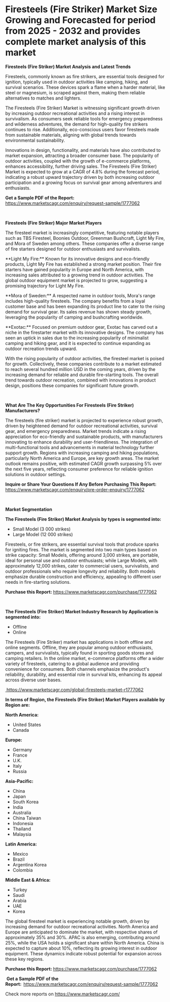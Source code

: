 <p><h1>Firesteels (Fire Striker) Market Size Growing and Forecasted for period from 2025 - 2032 and provides complete market analysis of this market</h1></p><p><strong>Firesteels (Fire Striker) Market Analysis and Latest Trends</strong></p>
<p><p>Firesteels, commonly known as fire strikers, are essential tools designed for ignition, typically used in outdoor activities like camping, hiking, and survival scenarios. These devices spark a flame when a harder material, like steel or magnesium, is scraped against them, making them reliable alternatives to matches and lighters. </p><p>The Firesteels (Fire Striker) Market is witnessing significant growth driven by increasing outdoor recreational activities and a rising interest in survivalism. As consumers seek reliable tools for emergency preparedness and wilderness adventures, the demand for high-quality fire strikers continues to rise. Additionally, eco-conscious users favor firesteels made from sustainable materials, aligning with global trends towards environmental sustainability.</p><p>Innovations in design, functionality, and materials have also contributed to market expansion, attracting a broader consumer base. The popularity of outdoor activities, coupled with the growth of e-commerce platforms, enhances accessibility, further driving sales. The Firesteels (Fire Striker) Market is expected to grow at a CAGR of 4.8% during the forecast period, indicating a robust upward trajectory driven by both increasing outdoor participation and a growing focus on survival gear among adventurers and enthusiasts.</p></p>
<p><strong>Get a Sample PDF of the Report:&nbsp;</strong> <a href="https://www.marketscagr.com/enquiry/request-sample/1777062?utm_campaign=1950&utm_medium=2&utm_source=Github&utm_content=ia&utm_term=05042025&utm_id=firesteels-fire-striker">https://www.marketscagr.com/enquiry/request-sample/1777062</a></p>
<p>&nbsp;</p>
<p><strong>Firesteels (Fire Striker) Major Market Players</strong></p>
<p><p>The firesteel market is increasingly competitive, featuring notable players such as TBS Firesteel, Boonies Outdoor, Greenman Bushcraft, Light My Fire, and Mora of Sweden among others. These companies offer a diverse range of fire starters designed for outdoor enthusiasts and survivalists.</p><p>**Light My Fire:** Known for its innovative designs and eco-friendly products, Light My Fire has established a strong market position. Their fire starters have gained popularity in Europe and North America, with increasing sales attributed to a growing trend in outdoor activities. The global outdoor equipment market is projected to grow, suggesting a promising trajectory for Light My Fire.</p><p>**Mora of Sweden:** A respected name in outdoor tools, Mora's range includes high-quality firesteels. The company benefits from a loyal customer base and has been expanding its product line to cater to the rising demand for survival gear. Its sales revenue has shown steady growth, leveraging the popularity of camping and bushcrafting worldwide.</p><p>**Exotac:** Focused on premium outdoor gear, Exotac has carved out a niche in the firestarter market with its innovative designs. The company has seen an uptick in sales due to the increasing popularity of minimalist camping and hiking gear, and it is expected to continue expanding as outdoor recreation trends upward.</p><p>With the rising popularity of outdoor activities, the firesteel market is poised for growth. Collectively, these companies contribute to a market estimated to reach several hundred million USD in the coming years, driven by the increasing demand for reliable and durable fire-starting tools. The overall trend towards outdoor recreation, combined with innovations in product design, positions these companies for significant future growth.</p></p>
<p>&nbsp;</p>
<p><strong>What Are The Key Opportunities For Firesteels (Fire Striker) Manufacturers?</strong></p>
<p><p>The firesteels (fire striker) market is projected to experience robust growth, driven by heightened demand for outdoor recreational activities, survival gear, and emergency preparedness. Market trends indicate a rising appreciation for eco-friendly and sustainable products, with manufacturers innovating to enhance durability and user-friendliness. The integration of multi-functional tools and advancements in material technology further support growth. Regions with increasing camping and hiking populations, particularly North America and Europe, are key growth areas. The market outlook remains positive, with estimated CAGR growth surpassing 5% over the next five years, reflecting consumer preference for reliable ignition solutions in outdoor settings.</p></p>
<p><strong>Inquire or Share Your Questions If Any Before Purchasing This Report:</strong> <a href="https://www.marketscagr.com/enquiry/pre-order-enquiry/1777062?utm_campaign=1950&utm_medium=2&utm_source=Github&utm_content=ia&utm_term=05042025&utm_id=firesteels-fire-striker">https://www.marketscagr.com/enquiry/pre-order-enquiry/1777062</a></p>
<p>&nbsp;</p>
<p><strong>Market Segmentation</strong></p>
<p><strong>The Firesteels (Fire Striker) Market Analysis by types is segmented into:</strong></p>
<p><ul><li>Small Model (3 000 strikes)</li><li>Large Model (12 000 strikes)</li></ul></p>
<p><p>Firesteels, or fire strikers, are essential survival tools that produce sparks for igniting fires. The market is segmented into two main types based on strike capacity: Small Models, offering around 3,000 strikes, are portable, ideal for personal use and outdoor enthusiasts; while Large Models, with approximately 12,000 strikes, cater to commercial users, survivalists, and outdoor professionals who require longevity and reliability. Both models emphasize durable construction and efficiency, appealing to different user needs in fire-starting solutions.</p></p>
<p><strong>Purchase this Report:&nbsp;</strong><a href="https://www.marketscagr.com/purchase/1777062?utm_campaign=1950&utm_medium=2&utm_source=Github&utm_content=ia&utm_term=05042025&utm_id=firesteels-fire-striker">https://www.marketscagr.com/purchase/1777062</a></p>
<p>&nbsp;</p>
<p><strong>The Firesteels (Fire Striker) Market Industry Research by Application is segmented into:</strong></p>
<p><ul><li>Offline</li><li>Online</li></ul></p>
<p><p>The Firesteels (Fire Striker) market has applications in both offline and online segments. Offline, they are popular among outdoor enthusiasts, campers, and survivalists, typically found in sporting goods stores and camping retailers. In the online market, e-commerce platforms offer a wider variety of firesteels, catering to a global audience and providing convenience for consumers. Both channels emphasize the product's reliability, durability, and essential role in survival kits, enhancing its appeal across diverse user bases.</p></p>
<p><a href="https://www.marketscagr.com/global-firesteels-market-r1777062?utm_campaign=1950&utm_medium=2&utm_source=Github&utm_content=ia&utm_term=05042025&utm_id=firesteels-fire-striker">&nbsp;https://www.marketscagr.com/global-firesteels-market-r1777062</a></p>
<p><strong>In terms of Region, the Firesteels (Fire Striker) Market Players available by Region are:</strong></p>
<p>
    <p> <strong> North America: </strong>
        <ul>
            <li>United States</li>
            <li>Canada</li>
        </ul>
        </p> 
    <p> <strong> Europe: </strong>
        <ul>
            <li>Germany</li>
            <li>France</li>
            <li>U.K.</li>
            <li>Italy</li>
            <li>Russia</li>
        </ul>
        </p> 
    <p> <strong> Asia-Pacific: </strong>
        <ul>
            <li>China</li>
            <li>Japan</li>
            <li>South Korea</li>
            <li>India</li>
            <li>Australia</li>
            <li>China Taiwan</li>
            <li>Indonesia</li>
            <li>Thailand</li>
            <li>Malaysia</li>
        </ul>
        </p> 
    <p> <strong> Latin America: </strong>
        <ul>
            <li>Mexico</li>
            <li>Brazil</li>
            <li>Argentina Korea</li>
            <li>Colombia</li>
        </ul>
        </p> 
    <p> <strong> Middle East & Africa: </strong>
        <ul>
            <li>Turkey</li>
            <li>Saudi</li>
            <li>Arabia</li>
            <li>UAE</li>
            <li>Korea</li>
        </ul>
    </p>
    </p>
<p><p>The global firesteel market is experiencing notable growth, driven by increasing demand for outdoor recreational activities. North America and Europe are anticipated to dominate the market, with respective shares of approximately 35% and 30%. APAC is also emerging, contributing around 25%, while the USA holds a significant share within North America. China is expected to capture about 10%, reflecting its growing interest in outdoor equipment. These dynamics indicate robust potential for expansion across these key regions.</p></p>
<p><strong>Purchase this Report: </strong><a href="https://www.marketscagr.com/purchase/1777062?utm_campaign=1950&utm_medium=2&utm_source=Github&utm_content=ia&utm_term=05042025&utm_id=firesteels-fire-striker">https://www.marketscagr.com/purchase/1777062</a></p>
<p>&nbsp;<strong>Get a Sample PDF of the Report:&nbsp;&nbsp;</strong><a href="https://www.marketscagr.com/enquiry/request-sample/1777062?utm_campaign=1950&utm_medium=2&utm_source=Github&utm_content=ia&utm_term=05042025&utm_id=firesteels-fire-striker">https://www.marketscagr.com/enquiry/request-sample/1777062</a></p>
<p><strong></strong></p>
<p>Check more reports on <a href="https://www.marketscagr.com/?utm_campaign=1950&utm_medium=2&utm_source=Github&utm_content=ia&utm_term=05042025&utm_id=firesteels-fire-striker">https://www.marketscagr.com/</a></p>